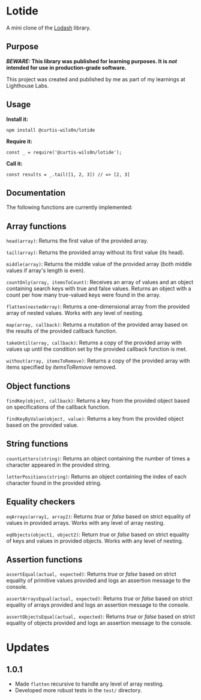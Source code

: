 # Lotide

A mini clone of the [Lodash](https://lodash.com) library.

## Purpose

**_BEWARE:_ This library was published for learning purposes. It is _not_ intended for use in production-grade software.**

This project was created and published by me as part of my learnings at Lighthouse Labs. 

## Usage

**Install it:**

`npm install @curtis-wils0n/lotide`

**Require it:**

`const _ = require('@curtis-wils0n/lotide');`

**Call it:**

`const results = _.tail([1, 2, 3]) // => [2, 3]`

## Documentation

The following functions are currently implemented:

## Array functions

`head(array)`: Returns the first value of the provided array.

`tail(array)`: Returns the provided array without its first value (its head).

`middle(array)`: Returns the middle value of the provided array (both middle values if array's length is even).

`countOnly(array, itemsToCount)`: Receives an array of values and an object containing search keys with true and false values. Returns an object with a count per how many true-valued keys were found in the array.

`flatten(nestedArray)`: Returns a one-dimensional array from the provided array of nested values. Works with any level of nesting.

`map(array, callback)`: Returns a mutation of the provided array based on the results of the provided callback function.

`takeUntil(array, callback)`: Returns a copy of the provided array with values up until the condition set by the provided callback function is met.

`without(array, itemsToRemove)`: Returns a copy of the provided array with items specified by *itemsToRemove* removed.

## Object functions

`findKey(object, callback)`: Returns a key from the provided object based on specifications of the callback function.

`findKeyByValue(object, value)`: Returns a key from the provided object based on the provided value.

## String functions

`countLetters(string)`: Returns an object containing the number of times a character appeared in the provided string.

`letterPositions(string)`: Returns an object containing the index of each character found in the provided string.

## Equality checkers

`eqArrays(array1, array2)`: Returns *true* or *false* based on strict equality of values in provided arrays. Works with any level of array nesting.

`eqObjects(object1, object2)`: Return *true* or *false* based on strict equality of keys and values in provided objects. Works with any level of nesting.

## Assertion functions

`assertEqual(actual, expected)`: Returns *true* or *false* based on strict equality of primitive values provided and logs an assertion message to the console.

`assertArraysEqual(actual, expected)`: Returns *true* or *false* based on strict equality of arrays provided and logs an assertion message to the console.

`assertObjectsEqual(actual, expected)`: Returns *true* or *false* based on strict equality of objects provided and logs an assertion message to the console.

# Updates

## 1.0.1

- Made `flatten` recursive to handle any level of array nesting.
- Developed more robust tests in the `test/` directory.